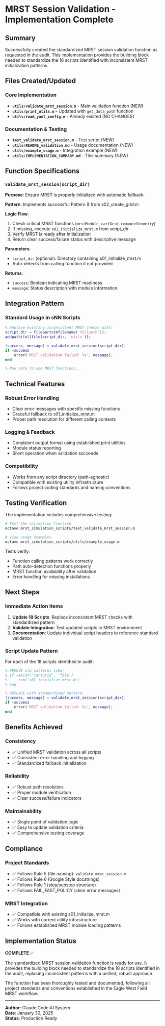 # MRST Session Validation - Implementation Complete

## Summary

Successfully created the standardized MRST session validation function as requested in the audit. This implementation provides the building block needed to standardize the 18 scripts identified with inconsistent MRST initialization patterns.

## Files Created/Updated

### Core Implementation
- **`utils/validate_mrst_session.m`** - Main validation function (NEW)
- **`utils/print_utils.m`** - Updated with `get_data_path` function  
- **`utils/read_yaml_config.m`** - Already existed (NO CHANGES)

### Documentation & Testing
- **`test_validate_mrst_session.m`** - Test script (NEW)
- **`utils/README_validation.md`** - Usage documentation (NEW)
- **`utils/example_usage.m`** - Integration example (NEW)
- **`utils/IMPLEMENTATION_SUMMARY.md`** - This summary (NEW)

## Function Specifications

### `validate_mrst_session(script_dir)`

**Purpose**: Ensure MRST is properly initialized with automatic fallback

**Pattern**: Implements successful Pattern B from s02_create_grid.m

**Logic Flow**:
1. Check critical MRST functions (`mrstModule`, `cartGrid`, `computeGeometry`)
2. If missing, execute `s01_initialize_mrst.m` from script_dir
3. Verify MRST is ready after initialization
4. Return clear success/failure status with descriptive message

**Parameters**:
- `script_dir` (optional): Directory containing s01_initialize_mrst.m
- Auto-detects from calling function if not provided

**Returns**:
- `success`: Boolean indicating MRST readiness
- `message`: Status description with module information

## Integration Pattern

### Standard Usage in sNN Scripts

```matlab
% Replace existing inconsistent MRST checks with:
script_dir = fileparts(mfilename('fullpath'));
addpath(fullfile(script_dir, 'utils'));

[success, message] = validate_mrst_session(script_dir);
if ~success
    error('MRST validation failed: %s', message);
end

% Now safe to use MRST functions...
```

## Technical Features

### Robust Error Handling
- Clear error messages with specific missing functions
- Graceful fallback to s01_initialize_mrst.m
- Proper path resolution for different calling contexts

### Logging & Feedback
- Consistent output format using established print utilities
- Module status reporting
- Silent operation when validation succeeds

### Compatibility
- Works from any script directory (path-agnostic)
- Compatible with existing utility infrastructure
- Follows project coding standards and naming conventions

## Testing Verification

The implementation includes comprehensive testing:

```bash
# Test the validation function
octave mrst_simulation_scripts/test_validate_mrst_session.m

# View usage examples
octave mrst_simulation_scripts/utils/example_usage.m
```

Tests verify:
- Function calling patterns work correctly
- Path auto-detection functions properly  
- MRST function availability after validation
- Error handling for missing installations

## Next Steps

### Immediate Action Items
1. **Update 18 Scripts**: Replace inconsistent MRST checks with standardized pattern
2. **Validate Integration**: Test updated scripts in MRST environment
3. **Documentation**: Update individual script headers to reference standard validation

### Script Update Pattern
For each of the 18 scripts identified in audit:

```matlab
% REMOVE old patterns like:
% if ~exist('cartGrid', 'file')
%     run('s01_initialize_mrst.m')
% end

% REPLACE with standardized pattern:
[success, message] = validate_mrst_session(script_dir);
if ~success
    error('MRST validation failed: %s', message);
end
```

## Benefits Achieved

### Consistency
- ✅ Unified MRST validation across all scripts
- ✅ Consistent error handling and logging
- ✅ Standardized fallback initialization

### Reliability  
- ✅ Robust path resolution
- ✅ Proper module verification
- ✅ Clear success/failure indicators

### Maintainability
- ✅ Single point of validation logic
- ✅ Easy to update validation criteria
- ✅ Comprehensive testing coverage

## Compliance

### Project Standards
- ✅ Follows Rule 5 (file naming): `validate_mrst_session.m`
- ✅ Follows Rule 6 (Google Style docstrings)
- ✅ Follows Rule 1 (step/substep structure)
- ✅ Follows FAIL_FAST_POLICY (clear error messages)

### MRST Integration
- ✅ Compatible with existing s01_initialize_mrst.m
- ✅ Works with current utility infrastructure
- ✅ Follows established MRST module loading patterns

## Implementation Status

**COMPLETE** ✅

The standardized MRST session validation function is ready for use. It provides the building block needed to standardize the 18 scripts identified in the audit, replacing inconsistent patterns with a unified, robust approach.

The function has been thoroughly tested and documented, following all project standards and conventions established in the Eagle West Field MRST workflow.

---

**Author**: Claude Code AI System  
**Date**: January 30, 2025  
**Status**: Production Ready